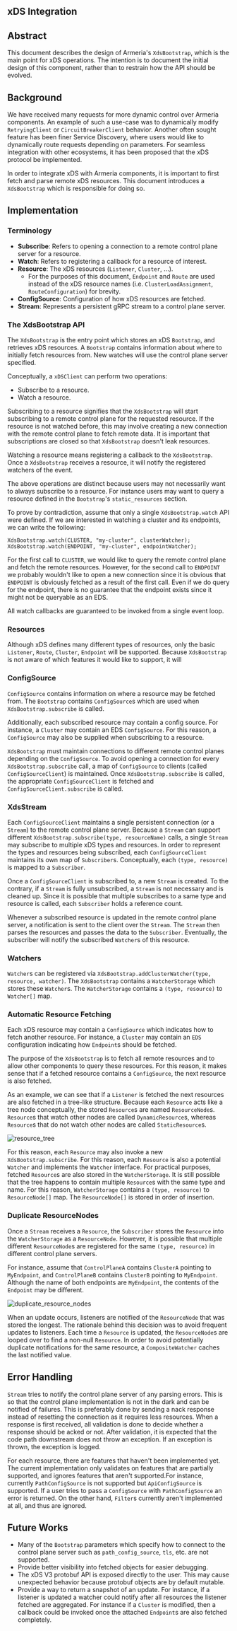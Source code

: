 xDS Integration
----

## Abstract

This document describes the design of Armeria's `XdsBootstrap`, which is the
main point for xDS operations. The intention is to document the initial design
of this component, rather than to restrain how the API should be evolved.

## Background

We have received many requests for more dynamic control over Armeria components.
An example of such a use-case was to dynamically modify `RetryingClient` or
`CircuitBreakerClient` behavior. Another often sought feature
has been finer Service Discovery, where users would like to dynamically route requests
depending on parameters. For seamless integration with other ecosystems, it has been
proposed that the xDS protocol be implemented.

In order to integrate xDS with Armeria components, it is important to first fetch and parse
remote xDS resources. This document introduces a `XdsBootstrap` which is responsible for doing so.

## Implementation

### Terminology

- **Subscribe**: Refers to opening a connection to a remote control plane server for a resource.
- **Watch**: Refers to registering a callback for a resource of interest.
- **Resource**: The xDS resources (`Listener`, `Cluster`, ...).
  - For the purposes of this document, `Endpoint` and `Route` are used instead of the xDS resource names
    (i.e. `ClusterLoadAssignment`, `RouteConfiguration`) for brevity.
- **ConfigSource**: Configuration of how xDS resources are fetched.
- **Stream**: Represents a persistent gRPC stream to a control plane server.

### The XdsBootstrap API

The `XdsBootstrap` is the entry point which stores an xDS `Bootstrap`, and retrieves xDS resources.
A `Bootstrap` contains information about where to initially fetch resources from. 
New watches will use the control plane server specified.

Conceptually, a `xDSClient` can perform two operations:
- Subscribe to a resource.
- Watch a resource.

Subscribing to a resource signifies that the `XdsBootstrap` will start subscribing to a remote
control plane for the requested resource. If the resource is not watched before, this
may involve creating a new connection with the remote control plane to fetch remote data.
It is important that subscriptions are closed so that `XdsBootstrap` doesn't leak resources.

Watching a resource means registering a callback to the `XdsBootstrap`. Once a `XdsBootstrap`
receives a resource, it will notify the registered watchers of the event.

The above operations are distinct because users may not necessarily want to always
subscribe to a resource. For instance users may want to query a resource defined
in the `Bootstrap`'s `static_resources` section.

To prove by contradiction, assume that only a single `XdsBootstrap.watch` API were defined.
If we are interested in watching a cluster and its endpoints, we can write the following:
```
XdsBootstrap.watch(CLUSTER, "my-cluster", clusterWatcher);
XdsBootstrap.watch(ENDPOINT, "my-cluster", endpointWatcher);
```

For the first call to `CLUSTER`, we would like to query the remote control plane and fetch the
remote resources. However, for the second call to `ENDPOINT` we probably wouldn't like to open
a new connection since it is obvious that `ENDPOINT` is obviously fetched as a result of the first call.
Even if we do query for the endpoint, there is no guarantee that the endpoint
exists since it might not be queryable as an EDS.

All watch callbacks are guaranteed to be invoked from a single event loop.

### Resources

Although xDS defines many different types of resources, only the basic
`Listener`, `Route`, `Cluster`, `Endpoint` will be supported. Because `XdsBootstrap`
is not aware of which features it would like to support, it will 

### ConfigSource

`ConfigSource` contains information on where a resource may be fetched from.
The `Bootstrap` contains `ConfigSource`s which are used when `XdsBootstrap.subscribe`
is called. 

Additionally, each subscribed resource may contain a config source. For instance,
a `Cluster` may contain an EDS `ConfigSource`. For this reason, a `ConfigSource`
may also be supplied when subscribing to a resource.

`XdsBootstrap` must maintain connections to different remote control planes depending
on the `ConfigSource`. To avoid opening a connection for every `XdsBootstrap.subscribe` call,
a map of `ConfigSource` to clients (called `ConfigSourceClient`) is maintained.
Once `XdsBootstrap.subscribe` is called, the appropriate `ConfigSourceClient` is fetched
and `ConfigSourceClient.subscribe` is called.

### XdsStream

Each `ConfigSourceClient` maintains a single persistent connection (or a `Stream`) to the remote
control plane server. Because a `Stream` can support different `XdsBootstrap.subscribe(type, resourceName)`
calls, a single `Stream` may subscribe to multiple xDS types and resources.
In order to represent the types and resources being subscribed, each `ConfigSourceClient` maintains
its own map of `Subscriber`s. Conceptually, each `(type, resource)` is mapped to a `Subscriber`.

Once a `ConfigSourceClient` is subscribed to, a new `Stream` is created.
To the contrary, if a `Stream` is fully unsubscribed, a `Stream` is not necessary and is cleaned up.
Since it is possible that multiple subscribes to a same type and resource is called, each `Subscriber` holds
a reference count.

Whenever a subscribed resource is updated in the remote control plane server, a notification is
sent to the client over the `Stream`. The `Stream` then parses the resources and passes the
data to the `Subscriber`. Eventually, the subscriber will notify the subscribed `Watcher`s of this resource.

### Watchers

`Watcher`s can be registered via `XdsBootstrap.addClusterWatcher(type, resource, watcher)`.
The `XdsBootstrap` contains a `WatcherStorage` which stores these `Watcher`s.
The `WatcherStorage` contains a `(type, resource)` to `Watcher[]` map.

### Automatic Resource Fetching

Each xDS resource may contain a `ConfigSource` which indicates how to fetch another resource.
For instance, a `Cluster` may contain an `EDS` configuration indicating how `Endpoint`s should
be fetched.

The purpose of the `XdsBootstrap` is to fetch all remote resources and to allow other components
to query these resources. For this reason, it makes sense that if a fetched resource contains
a `ConfigSource`, the next resource is also fetched.

As an example, we can see that if a `Listener` is fetched the next resources are also fetched
in a tree-like structure. Because each `Resource` acts like a tree node conceptually, the stored
`Resource`s are named `ResourceNode`s. `Resource`s that watch other nodes are called `DynamicResource`s,
whereas `Resource`s that do not watch other nodes are called `StaticResource`s.

![resource_tree](resources/resource_tree.png)

For this reason, each `Resource` may also invoke a new `XdsBootstrap.subscribe`. For this reason,
each `Resource` is also a potential `Watcher` and implements the `Watcher` interface.
For practical purposes, fetched `Resource`s are also stored in the `WatcherStorage`.
It is still possible that the tree happens to contain multiple `Resource`s with the same type and name.
For this reason, `WatcherStorage` contains a `(type, resource)` to `ResourceNode[]` map.
The `ResourceNode[]` is stored in order of insertion.

### Duplicate ResourceNodes

Once a `Stream` receives a `Resource`, the `Subscriber` stores the `Resource` into the `WatcherStorage`
as a `ResourceNode`. However, it is possible that multiple different `ResourceNode`s are registered
for the same `(type, resource)` in different control plane servers.

For instance, assume that `ControlPlaneA` contains `ClusterA` pointing to `MyEndpoint`, and `ControlPlaneB`
contains `ClusterB` pointing to `MyEndpoint`. Although the name of both endpoints are `MyEndpoint`,
the contents of the `Endpoint` may be different.

![duplicate_resource_nodes](resources/duplicate_resource_nodes.png)

When an update occurs, listeners are notified of the `ResourceNode` that was stored the longest.
The rationale behind this decision was to avoid frequent updates to listeners.
Each time a `Resource` is updated, the `ResourceNode`s are looped over to find a non-null `Resource`.
In order to avoid potentially duplicate notifications for the same resource, a `CompositeWatcher`
caches the last notified value.

## Error Handling

`Stream` tries to notify the control plane server of any parsing errors.
This is so that the control plane implementation is not in the dark and can be notified of
failures. This is preferably done by sending a nack response instead of resetting the connection
as it requires less resources. When a response is first received, all validation is done to
decide whether a response should be acked or not. After validation, it is expected that the code path
downstream does not throw an exception. If an exception is thrown, the exception is logged.

For each resource, there are features that haven't been implemented yet.
The current implementation only validates on features that are partially supported, and ignores
features that aren't supported.For instance, currently `PathConfigSource` is not supported but
`ApiConfigSource` is supported. If a user tries to pass a `ConfigSource` with `PathConfigSource`
an error is returned. On the other hand, `Filter`s currently aren't implemented at all,
and thus are ignored.

## Future Works

- Many of the `Bootstrap` parameters which specify how to connect to the control plane server
  such as `path_config_source`, `tls`, etc. are not supported.
- Provide better visibility into fetched objects for easier debugging.
- The xDS V3 protobuf API is exposed directly to the user. This may cause unexpected behavior because
  protobuf objects are by default mutable.
- Provide a way to return a snapshot of an update. For instance, if a listener is updated a watcher
  could notify after all resources the listener fetched are aggregated. For instance if a `Cluster`
  is modified, then a callback could be invoked once the attached `Endpoint`s are also fetched completely.

